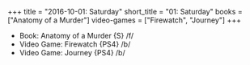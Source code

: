 +++
title = "2016-10-01: Saturday"
short_title = "01: Saturday"
books = ["Anatomy of a Murder"]
video-games = ["Firewatch", "Journey"]
+++


* Book: Anatomy of a Murder {S} /f/
* Video Game: Firewatch {PS4} /b/
* Video Game: Journey {PS4} /b/